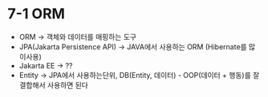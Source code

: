 # 7-1 ORM

* ORM -> 객체와 데이터를 매핑하는 도구
* JPA(Jakarta Persistence API) -> JAVA에서 사용하는 ORM (Hibernate를 많이사용)
* Jakarta EE -> ??
* Entity -> JPA에서 사용하는단위, DB(Entity, 데이터) - OOP(데이터 + 행동)를 잘 결합해서 사용하면 된다&#x20;
